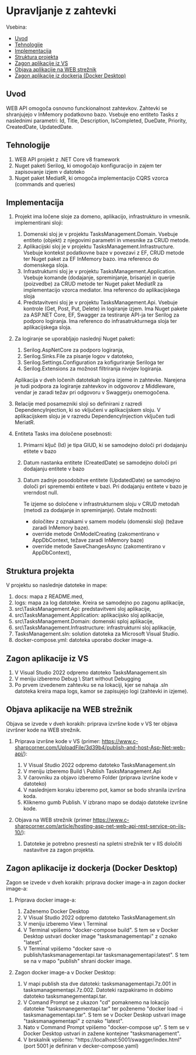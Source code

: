 <!-- not include in TOC -->
<h1 id="introduction">Upravljanje z zahtevki</h1>

Vsebina:
- [Uvod](#uvod)
- [Tehnologije](#tehnologije)
- [Implementacija](#implementacija)
- [Struktura projekta](#struktura-projekta)
- [Zagon aplikacije iz VS](#zagon-aplikacije-iz-vs)
- [Objava aplikacije na WEB strežnik](#objava-aplikacije-na-web-strežnik)
- [Zagon aplikacije iz dockerja (Docker Desktop)](#zagon-aplikacije-iz-dockerja-docker-desktop)





## Uvod

WEB API omogoča osnovno funckionalnost zahtevkov. Zahtevki se shranjujejo v InMemory podatkovno bazo. Vsebuje eno entiteto Tasks z naslednimi parametri: Id, Title, Description, IsCompleted, DueDate, Priority, CreatedDate, UpdatedDate.

## Tehnologije
1. WEB API projekt z .NET Core v8 framework
2. Nuget paketi Serilog, ki omogočajo konfiguracijo in zajem ter zapisovanje izjem v datoteko
3. Nuget paket MediatR, ki omogoča implementacijo CQRS vzorca (commands and queries)

## Implementacija
1. Projekt ima ločene sloje za domeno, aplikacijo, infrastrukturo in vmesnik. implementirani sloji:
    1. Domenski sloj je v projektu TasksManagement.Domain. Vsebuje entiteto (objekt) z njegovimi parametri in vmesnike za CRUD metode.
    2. Aplikacijski sloj je v projektu TasksManagement.Infrastructure. Vsebuje kontekst podatkovne baze v povezavi z EF, CRUD metode ter Nuget paket za EF InMemory bazo. ima referenco do domenskega sloja.
    3. Infrastrukturni sloj je v projektu TasksManagement.Application. Vsebuje komande (dodajanje, spreminjanje, brisanje) in querije (poizvedbe) za CRUD metode ter Nuget paket MediatR za implementacijo vzorca mediator. Ima referenco do aplikacijskega sloja
    4. Predstavitveni sloj je v projektu TasksManagement.Api. Vsebuje kontrole (Get, Post, Put, Delete) in logiranje izjem. Ima Nuget pakete za ASP.NET Core, EF, Swagger za testiranje API-ja ter Serilog za podporo logiranja. Ima referenco do infrasatrukturnega sloja ter aplikacijskega sloja.


2. Za logiranje se uporabljajo naslednji Nuget paketi:
    1. Serilog.AspNetCore za podporo logiranja, 
    2. Serilog.Sinks.File za pisanje logov v datoteko, 
    3. Serilog.Settings.Configuration za kofiguriranje Seriloga ter 
    4. Serilog.Extensions za možnost filtriranja nivojev logiranja. 

    Aplikacija v dveh ločenih datotekah logira izjeme in zahtevke. Narejena je tudi podpora za logiranje zahtevkov in odgovorov z Middleware, vendar je zaradi težav pri odgovoru v Swaggerju onemogočena.

3. Relacije med posamezniki sloji so definirani z razredi DependencyInjection, ki so vključeni v aplikacijskem sloju. V aplikacijskem sloju je v razredu DependencyInjection vključen tudi MeriatR.

4. Entiteta Tasks ima določene posebnosti:
    1. Primarni ključ (Id) je tipa GIUD, ki se samodejno določi pri dodajanju etitete v bazo
    2. Datum nastanka entitete (CreatedDate) se samodejno določi pri dodajanju entitete v bazo
    3. Datum zadnje posodobitve entitete (UpdatedDate) se samodejno določi pri spremembi entitete v bazi. Pri dodajanju entitete v bazo je vrerndost null.

        Te izjeme so določene v infrastrukturnem sloju v CRUD metodah (metodi za dodajanje in spreminjanje). Ostale možnosti:
        * določitev z oznakami v samem modelu (domenski sloj) (težave zaradi InMemory baze).
        * override metode OnModelCreating (zakomentirano v AppDbContext, težave zaradi InMemory baze)
        * override metode SaveChangesAsync (zakomentirano v AppDbContext),         

## Struktura projekta
V projektu so naslednje datoteke in mape:
1. docs\: mapa z README.med,
2. logs\: mapa za log datoteke. Kreira se samodejno po zagonu aplikacije,
3. src\TasksManagement.Api: predstavitveni sloj aplikacije,
4. src\TasksManagement.Application: aplikacijsko sloj aplikacije,
5. src\TasksManagement.Domain: domenski sploj aplikacije,
6. src\TasksManagement.Infrastructure: infrastrukturni sloj aplikacije,
7. TasksManagement.sln: solution datoteka za Microsoft Visual Studio.
8. docker-compose.yml: datoteka uporabo docker image-a.


## Zagon aplikacije iz VS
1. V Visual Studio 2022 odpremo datoteko TasksManagement.sln
2. V meniju izberemo Debug \ Start without Debugging
3. Po prvem izvedenem zahtevku se na lokaciji, kjer se nahaja .sln datoteka kreira mapa logs, kamor se zapisujejo logi (zahtevki in izjeme).


## Objava aplikacije na WEB strežnik
Objava se izvede v dveh korakih: priprava izvršne kode v VS ter objava izvršner kode na WEB strežnik.
1. Priprava izvršne kode v VS (primer: https://www.c-sharpcorner.com/UploadFile/3d39b4/publish-and-host-Asp-Net-web-api/):
    1. V Visual Studio 2022 odpremo datoteko TasksManagement.sln
    2. V meniju izberemo Build \ Publish TasksManagement.Api
    3. V čarovniku za objavo izberemo Folder (priprava izvršne kode v datoteko)
    4. V naslednjem koraku izberemo pot, kamor se bodo shranila izvršna koda.
    5. Kliknemo gumb Publish. V izbrano mapo se dodajo datoteke izvršne kode.

2. Objava na WEB strežnik (primer https://www.c-sharpcorner.com/article/hosting-asp-net-web-api-rest-service-on-iis-10/):
    1. Datoteke je potrebno presnesti na spletni strežnik ter v IIS določiti nastavitve za zagon projekta.


## Zagon aplikacije iz dockerja (Docker Desktop)
Zagon se izvede v dveh korakih: priprava docker image-a in zagon docker image-a:
1. Priprava docker image-a:
    1. Zaženemo Docker Desktop
    2. V Visual Studio 2022 odpremo datoteko TasksManagement.sln
    3. V meniju izberemo View \ Terminal
    4. V Terminal vpišemo "docker-compose build". S tem se v Docker Desktop ustvari docker image "tasksmanagementapi" z oznako "latest".
    5. V Terminal vpišemo  "docker save -o publish/tasksmanagementapi.tar tasksmanagementapi:latest". S tem se na v mapo "publish" shrani docker image.

2. Zagon docker image-a v Docker Desktop:
    1. V mapi publish sta dve datoteki: tasksmanagementapi.7z.001 in tasksmanagementapi.7z.002. Datoteki razpakiramo in dobimo datoteko tasksmanegementapi.tar.
    2. V Comand Prompt se z ukazon "cd" pomaknemo na lokacijo datoteke "tasksmanegementapi.tar" ter poženemo "docker load -i tasksmanagementapi.tar". S tem se v Docker Deskop ustvari image "tasksmanagementapi" z oznako "latest".
    3. Nato v Command Prompt vpišemo "docker-compose up". S tem se v Docker Desktop ustvari in zažene kontejner "tasksmanagement".
    4. V brskalnik vpišemo: "https://localhost:5001/swagger/index.html" (port 5001 je definiran v decker-compose.yaml)
